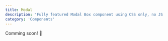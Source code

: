 ```yaml
---
title: Modal
description: 'Fully featured Modal Box component using CSS only, no JS at all'
category: 'Components'
---
```


<d-alert type="success">

Comming soon! 🚀

</d-alert>
